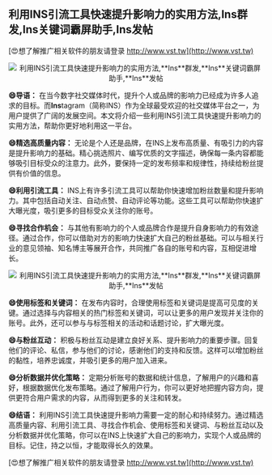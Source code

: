 ## **利用INS引流工具快速提升影响力的实用方法,**Ins**群发,**Ins**关键词霸屏助手,**Ins**发帖**

[😍想了解推广相关软件的朋友请登录 http://www.vst.tw](http://www.vst.tw)

 <center><img src="https://vst.tw/MP4/tuiguang/png/8.png" alt="利用INS引流工具快速提升影响力的实用方法,**Ins**群发,**Ins**关键词霸屏助手,**Ins**发帖"></center>

**😄导语：**
在当今数字社交媒体时代，提升个人或品牌的影响力已经成为许多人追求的目标。而**Ins**tagram（简称INS）作为全球最受欢迎的社交媒体平台之一，为用户提供了广阔的发展空间。本文将介绍一些利用INS引流工具快速提升影响力的实用方法，帮助你更好地利用这一平台。

**😄精选高质量内容：**
无论是个人还是品牌，在INS上发布高质量、有吸引力的内容是提升影响力的基础。精心挑选照片、编写优质的文字描述，确保每一条内容都能够吸引目标受众的注意力。此外，要保持一定的发布频率和规律性，持续给粉丝提供有价值的信息。

**😄利用引流工具：**
INS上有许多引流工具可以帮助你快速增加粉丝数量和提升影响力。其中包括自动关注、自动点赞、自动评论等功能。这些工具可以帮助你快速扩大曝光度，吸引更多的目标受众关注你的账号。

**😄寻找合作机会：**
与其他有影响力的个人或品牌合作是提升自身影响力的有效途径。通过合作，你可以借助对方的影响力快速扩大自己的粉丝基础。可以与相关行业的意见领袖、知名博主等展开合作，共同推广各自的账号和内容，互相促进增长。

 <center><img src="https://vst.tw/MP4/tuiguang/png/3.png" alt="利用INS引流工具快速提升影响力的实用方法,**Ins**群发,**Ins**关键词霸屏助手,**Ins**发帖"></center>

**😄使用标签和关键词：**
在发布内容时，合理使用标签和关键词是提高可见度的关键。通过选择与内容相关的热门标签和关键词，可以让更多的用户发现并关注你的账号。此外，还可以参与与标签相关的活动和话题讨论，扩大曝光度。

**😄与粉丝互动：**
积极与粉丝互动是建立良好关系、提升影响力的重要步骤。回复他们的评论、私信，参与他们的讨论，感谢他们的支持和反馈。这样可以增加粉丝的黏性，培养忠诚度，并吸引更多的用户加入进来。

**😄分析数据并优化策略：**
定期分析账号的数据和统计信息，了解用户的兴趣和喜好，根据数据优化发布策略。通过了解用户行为，你可以更好地把握内容方向，提供更符合用户需求的内容，从而得到更多的关注和转发。

**😄结语：**
利用INS引流工具快速提升影响力需要一定的耐心和持续努力。通过精选高质量内容、利用引流工具、寻找合作机会、使用标签和关键词、与粉丝互动以及分析数据并优化策略，你可以在INS上快速扩大自己的影响力，实现个人或品牌的目标。记住，持之以恒，才能取得长久的效果。

[😍想了解推广相关软件的朋友请登录 http://www.vst.tw](http://www.vst.tw)



